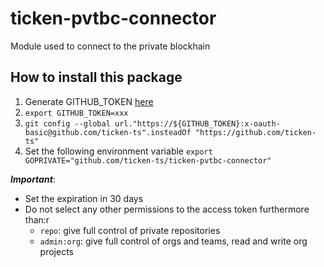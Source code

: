 # ticken-pvtbc-connector
Module used to connect to the private blockhain

## How to install this package

1) Generate GITHUB_TOKEN [here](https://github.com/settings/tokens) 
2) `export GITHUB_TOKEN=xxx`
3) `git config --global url."https://${GITHUB_TOKEN}:x-oauth-basic@github.com/ticken-ts".insteadOf "https://github.com/ticken-ts"`
4) Set the following environment variable `export GOPRIVATE="github.com/ticken-ts/ticken-pvtbc-connector"`

***Important***:

* Set the expiration in 30 days 
* Do not select any other permissions to the access token furthermore than:r
  * `repo`: give full control of private repositories
  * `admin:org`:  give full control of orgs and teams, read and write org projects